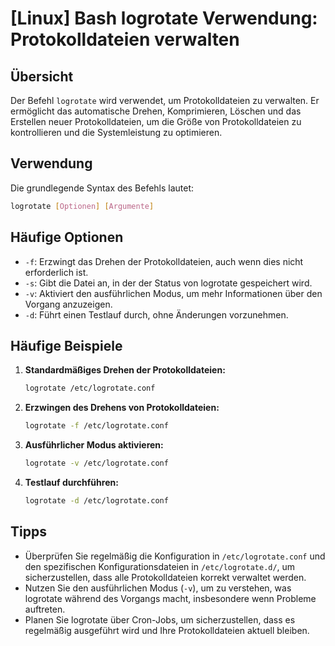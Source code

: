 # [Linux] Bash logrotate Verwendung: Protokolldateien verwalten

## Übersicht
Der Befehl `logrotate` wird verwendet, um Protokolldateien zu verwalten. Er ermöglicht das automatische Drehen, Komprimieren, Löschen und das Erstellen neuer Protokolldateien, um die Größe von Protokolldateien zu kontrollieren und die Systemleistung zu optimieren.

## Verwendung
Die grundlegende Syntax des Befehls lautet:

```bash
logrotate [Optionen] [Argumente]
```

## Häufige Optionen
- `-f`: Erzwingt das Drehen der Protokolldateien, auch wenn dies nicht erforderlich ist.
- `-s`: Gibt die Datei an, in der der Status von logrotate gespeichert wird.
- `-v`: Aktiviert den ausführlichen Modus, um mehr Informationen über den Vorgang anzuzeigen.
- `-d`: Führt einen Testlauf durch, ohne Änderungen vorzunehmen.

## Häufige Beispiele

1. **Standardmäßiges Drehen der Protokolldateien:**
   ```bash
   logrotate /etc/logrotate.conf
   ```

2. **Erzwingen des Drehens von Protokolldateien:**
   ```bash
   logrotate -f /etc/logrotate.conf
   ```

3. **Ausführlicher Modus aktivieren:**
   ```bash
   logrotate -v /etc/logrotate.conf
   ```

4. **Testlauf durchführen:**
   ```bash
   logrotate -d /etc/logrotate.conf
   ```

## Tipps
- Überprüfen Sie regelmäßig die Konfiguration in `/etc/logrotate.conf` und den spezifischen Konfigurationsdateien in `/etc/logrotate.d/`, um sicherzustellen, dass alle Protokolldateien korrekt verwaltet werden.
- Nutzen Sie den ausführlichen Modus (`-v`), um zu verstehen, was logrotate während des Vorgangs macht, insbesondere wenn Probleme auftreten.
- Planen Sie logrotate über Cron-Jobs, um sicherzustellen, dass es regelmäßig ausgeführt wird und Ihre Protokolldateien aktuell bleiben.